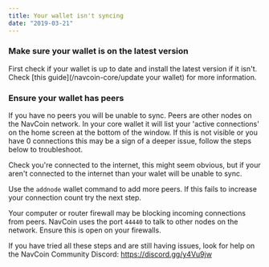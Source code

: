 ```yaml
---
title: Your wallet isn't syncing
date: "2019-03-21"
---
```


### Make sure your wallet is on the latest version

First check if your wallet is up to date and install the latest version if it isn't. Check [this guide](/navcoin-core/update your wallet) for more information.

### Ensure your wallet has peers

If you have no peers you will be unable to sync. Peers are other nodes on the NavCoin network. In your core wallet it will list your 'active connections' on the home screen at the bottom of the window. If this is not visible or you have 0 connections this may be a sign of a deeper issue, follow the steps below to troubleshoot.

Check you're connected to the internet, this might seem obvious, but if your aren't connected to the internet than your walet will be unable to sync.

Use the `addnode` wallet command to add more peers. If this fails to increase your connection count try the next step.

Your computer or router firewall may be blocking incoming connections from peers. NavCoin uses the port `44440` to talk to other nodes on the network. Ensure this is open on your firewalls.

If you have tried all these steps and are still having issues, look for help on the NavCoin Community Discord: https://discord.gg/y4Vu9jw

